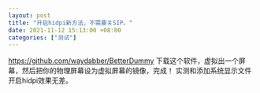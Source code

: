 ```yaml
---
layout: post
title: "开启hidpi新方法，不需要关SIP。"
date: 2021-11-12 15:13:00 +08:00
categories: ["测试"]
---
```


https://github.com/waydabber/BetterDummy
下载这个软件，虚拟出一个屏幕，然后把你的物理屏幕设为虚拟屏幕的镜像，完成！
实测和添加系统显示文件开启hidpi效果无差。